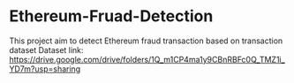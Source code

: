 # Ethereum-Fruad-Detection
This project aim to detect Ethereum fraud transaction based on transaction dataset
Dataset link: https://drive.google.com/drive/folders/1Q_m1CP4ma1y9CBnRBFc0Q_TMZ1i_YD7m?usp=sharing
